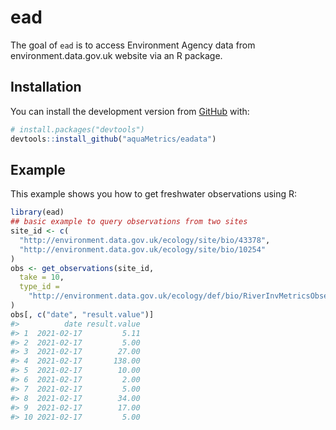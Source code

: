 
<!-- README.md is generated from README.Rmd. Please edit that file -->

# ead

<!-- badges: start -->
<!-- badges: end -->

The goal of `ead` is to access Environment Agency data from
environment.data.gov.uk website via an R package.

## Installation

You can install the development version from
[GitHub](https://github.com/) with:

``` r
# install.packages("devtools")
devtools::install_github("aquaMetrics/eadata")
```

## Example

This example shows you how to get freshwater observations using R:

``` r
library(ead)
## basic example to query observations from two sites
site_id <- c(
  "http://environment.data.gov.uk/ecology/site/bio/43378",
  "http://environment.data.gov.uk/ecology/site/bio/10254"
)
obs <- get_observations(site_id,
  take = 10,
  type_id =
    "http://environment.data.gov.uk/ecology/def/bio/RiverInvMetricsObservation"
)
obs[, c("date", "result.value")]
#>          date result.value
#> 1  2021-02-17         5.11
#> 2  2021-02-17         5.00
#> 3  2021-02-17        27.00
#> 4  2021-02-17       138.00
#> 5  2021-02-17        10.00
#> 6  2021-02-17         2.00
#> 7  2021-02-17         5.00
#> 8  2021-02-17        34.00
#> 9  2021-02-17        17.00
#> 10 2021-02-17         5.00
```
